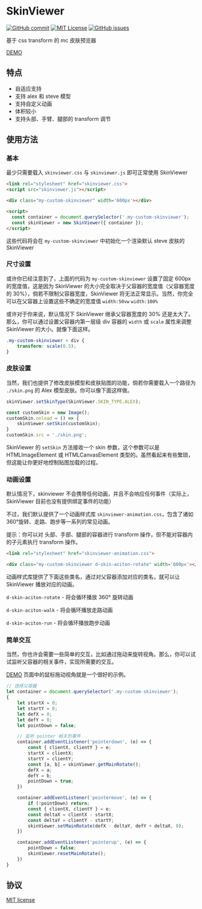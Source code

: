 SkinViewer
=========
[![GitHub commit](https://img.shields.io/github/last-commit/daidr/mc-skinviewer?style=flat-square)](https://github.com/daidr/mc-skinviewer/commit/master)
[![MIT License](https://img.shields.io/badge/license-MIT-yellowgreen.svg?style=flat-square)](https://github.com/daidr/mc-skinviewer/blob/master/LICENSE)
[![GitHub issues](https://img.shields.io/github/issues/daidr/mc-skinviewer?style=flat-square)](https://github.com/daidr/mc-skinviewer/issues)

基于 css transform 的 mc 皮肤预览器

[DEMO](https://page.daidr.me/mc-skinviewer/test)

## 特点

* 自适应支持
* 支持 alex 和 steve 模型
* 支持自定义动画
* 体积较小
* 支持头部、手臂、腿部的 transform 调节

## 使用方法

### 基本

最少只需要载入 `skinviewer.css` 与 `skinviewer.js` 即可正常使用 SkinViewer

```html
<link rel="stylesheet" href="skinviewer.css">
<script src="skinviewer.js"></script>

<div class="my-custom-skinviewer" width='600px'></div>

<script>
  const container = document.querySelector('.my-custom-skinviewer');
  const skinViewer = new SkinViewer({ container });
</script>
```

这些代码将会在 `my-custom-skinviewer` 中初始化一个渲染默认 steve 皮肤的 SkinViewer

### 尺寸设置

或许你已经注意到了，上面的代码为 `my-custom-skinviewer` 设置了固定 600px 的宽度值，这是因为 SkinViewer 的大小完全取决于父容器的宽度值（父容器宽度的 30%），倘若不限制父容器宽度，SkinViewer 将无法正常显示。当然，你完全可以在父容器上设置这些不确定的宽度值 `width:50vw` `width:100%`

或许对于你来说，默认情况下 SkinViewer 继承父容器宽度的 30% 还是太大了。那么，你可以通过设置父容器内第一层级 div 容器的 `width` 或 `scale` 属性来调整 SkinViewer 的大小。就像下面这样。

```css
.my-custom-skinviewer > div {
    transform: scale(0.5);
}
```

### 皮肤设置

当然，我们也提供了修改皮肤模型和皮肤贴图的功能，倘若你需要载入一个路径为 `./skin.png` 的 Alex 模型皮肤。你可以像下面这样做。

```js
skinViewer.setSkinType(SkinViewer.SKIN_TYPE.ALEX);

const customSkin = new Image();
customSkin.onload = () => {
    skinViewer.setSkin(customSkin);
}
customSkin.src = './skin.png';
```

SkinViewer 的 `setSkin` 方法接收一个 skin 参数，这个参数可以是 HTMLImageElement 或 HTMLCanvasElement 类型的。虽然看起来有些繁琐，但这能让你更好地控制贴图加载的过程。

### 动画设置

默认情况下，skinviewer 不会携带任何动画，并且不会响应任何事件（实际上，SkinViewer 目前也没有提供绑定事件的功能）

不过，我们默认提供了一个动画样式库 `skinviewer-animation.css`，包含了诸如 360°旋转、走路、跑步等一系列的常见动画。

提示：你可以对 头部、手部、腿部的容器进行 transform 操作，但不能对容器内的子元素执行 transform 操作。

```html
<link rel="stylesheet" href="skinviewer-animation.css">

<div class="my-custom-skinviewer d-skin-aciton-rotate" width='600px'></div>
```

动画样式库提供了下面这些类名，通过对父容器添加对应的类名，就可以让 SkinViewer 播放对应的动画。

`d-skin-aciton-rotate` - 将会循环播放 360° 旋转动画

`d-skin-aciton-walk` - 将会循环播放走路动画

`d-skin-aciton-run` - 将会循环播放跑步动画

### 简单交互

当然，你也许会需要一些简单的交互，比如通过拖动来旋转视角。那么，你可以试试监听父容器的相关事件，实现所需要的交互。

[DEMO](https://page.daidr.me/mc-skinviewer/test) 页面中的鼠标拖动视角就是一个很好的示例。

```js
// 选择父容器
let container = document.querySelector('.my-custom-skinviewer');
{
    let startX = 0;
    let startY = 0;
    let defX = 0;
    let defY = 0;
    let pointDown = false;

    // 监听 pointer 相关的事件
    container.addEventListener('pointerdown', (e) => {
        const { clientX, clientY } = e;
        startX = clientX;
        startY = clientY;
        const [a, b] = skinViewer.getMainRotate();
        defX = a;
        defY = b;
        pointDown = true;
    })

    container.addEventListener('pointermove', (e) => {
        if (!pointDown) return;
        const { clientX, clientY } = e;
        const deltaX = clientX - startX;
        const deltaY = clientY - startY;
        skinViewer.setMainRotate(defX - deltaY, defY + deltaX, 0);
    })

    container.addEventListener('pointerup', (e) => {
        pointDown = false;
        skinViewer.resetMainRotate();
    })
}
```

## 协议

[MIT license](./LICENCE)